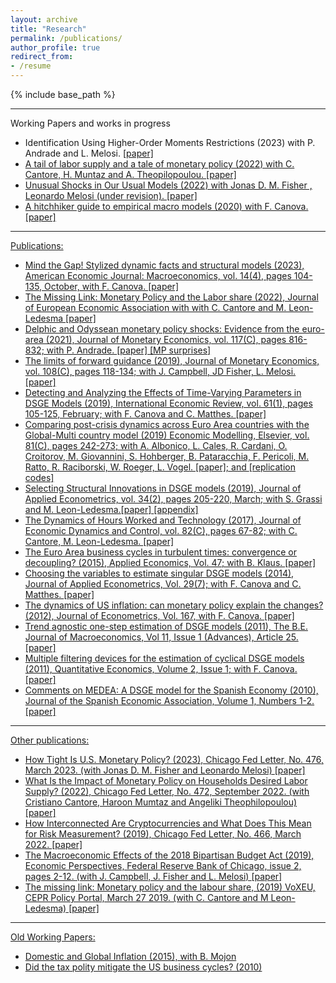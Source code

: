 ```yaml
---
layout: archive
title: "Research"
permalink: /publications/
author_profile: true
redirect_from: 
- /resume
---
```


{% include base_path %}

****
Working Papers and works in progress
* Identification Using Higher-Order Moments Restrictions (2023) with P. Andrade and L. Melosi. <a href="https://www.chicagofed.org/publications/working-papers/2023/2023-28">[paper]
* A tail of labor supply and a tale of monetary policy (2022) with C. Cantore, H. Muntaz and A. Theopilopoulou. <a href="https://www.chicagofed.org/publications/working-papers/2022/2022-30">[paper]
* Unusual Shocks in Our Usual Models (2022) with  Jonas D. M. Fisher , Leonardo Melosi (under revision). <a href="https://www.chicagofed.org/publications/working-papers/2022/2022-39">[paper]
* A hitchhiker guide to empirical macro models (2020) with F. Canova. <a href="https://github.com/naffe15/BVAR_/blob/master/HitchhikerGuide_.pdf">[paper]

****
Publications:
* Mind the Gap! Stylized dynamic facts and structural models (2023), American Economic Journal: Macroeconomics, vol. 14(4), pages 104-135, October, with F. Canova. <a href="https://ideas.repec.org/a/aea/aejmac/v14y2022i4p104-35.html">[paper]
* The Missing Link: Monetary Policy and the Labor share (2022), Journal of European Economic Association with with C. Cantore and M. Leon-Ledesma <a href="https://ideas.repec.org/a/oup/jeurec/v19y2021i3p1592-1620..html">[paper]
* Delphic and Odyssean monetary policy shocks: Evidence from the euro-area (2021), Journal of Monetary Economics, vol. 117(C), pages 816-832; with P. Andrade. <a href="https://ideas.repec.org/a/eee/moneco/v117y2021icp816-832.html">[paper]<a href="https://github.com/naffe15/naffe15.github.io/blob/master/_publications/AF_MP_surprises_.xlsx"> [MP surprises]
* The limits of forward guidance (2019), Journal of Monetary Economics, vol. 108(C), pages 118-134; with J. Campbell, JD Fisher, L. Melosi. <a href="https://ideas.repec.org/a/eee/moneco/v108y2019icp118-134.html">[paper]
* Detecting and Analyzing the Effects of Time-Varying Parameters in DSGE Models (2019), International Economic Review, vol. 61(1), pages 105-125, February; with F. Canova and C. Matthes. <a href="https://ideas.repec.org/a/wly/iecrev/v61y2020i1p105-125.html">[paper]
* Comparing post-crisis dynamics across Euro Area countries with the Global-Multi country model (2019) Economic Modelling, Elsevier, vol. 81(C), pages 242-273; with A. Albonico, L. Cales, R. Cardani, O. Croitorov, M. Giovannini, S. Hohberger, B. Pataracchia, F. Pericoli, M. Ratto, R.  Raciborski, W. Roeger, L. Vogel. <a href="https://ideas.repec.org/a/eee/ecmode/v81y2019icp242-273.html">[paper]; and <a href="https://github.com/naffe15/GlobalMultiCountryModel">[replication codes]
* Selecting Structural Innovations in DSGE models (2019), Journal of Applied Econometrics, vol. 34(2), pages 205-220, March; with S. Grassi and M. Leon-Ledesma.<a href="https://ideas.repec.org/a/wly/japmet/v34y2019i2p205-220.html">[paper] <a href="https://github.com/naffe15/naffe15.github.io/blob/master/_publications/OnlineAppendix.pdf"> [appendix]
* The Dynamics of Hours Worked and Technology (2017), Journal of Economic Dynamics and Control, vol. 82(C), pages 67-82; with C. Cantore, M. Leon-Ledesma. <a href=""> [paper]
* The Euro Area business cycles in turbulent times: convergence or decoupling? (2015), Applied Economics, Vol. 47; with B. Klaus. <a href="https://ideas.repec.org/a/taf/applec/v47y2015i34-35p3791-3815.html"> [paper]
* Choosing the variables to estimate singular DSGE models (2014), Journal of Applied Econometrics, Vol. 29(7); with F. Canova and C. Matthes. <a href="https://ideas.repec.org/a/wly/japmet/v29y2014i7p1099-1117.html"> [paper]
* The dynamics of US inflation: can monetary policy explain the changes? (2012), Journal of Econometrics, Vol. 167, with F. Canova. <a href="https://ideas.repec.org/a/eee/econom/v167y2012i1p47-60.html"> [paper]
* Trend agnostic one-step estimation of DSGE models (2011), The B.E. Journal of Macroeconomics, Vol 11, Issue 1 (Advances), Article 25. <a href="https://ideas.repec.org/a/bpj/bejmac/v11y2011i1n25.html"> [paper]
* Multiple filtering devices for the estimation of cyclical DSGE models (2011), Quantitative Economics, Volume 2, Issue 1; with F. Canova. <a href="https://ideas.repec.org/a/ecm/quante/v2y2011i1p73-98.html"> [paper]
* Comments on MEDEA: A DSGE model for the Spanish Economy (2010), Journal of the Spanish Economic Association, Volume 1, Numbers 1-2. <a href="https://ideas.repec.org/a/spr/series/v1y2010i1p245-249.html"> [paper]

****
Other publications:

* How Tight Is U.S. Monetary Policy? (2023), Chicago Fed Letter, No. 476, March 2023. (with Jonas D. M. Fisher and Leonardo Melosi) <a href="https://www.chicagofed.org/publications/chicago-fed-letter/2023/476">[paper]
* What Is the Impact of Monetary Policy on Households Desired Labor Supply? (2022), Chicago Fed Letter, No. 472, September 2022. (with Cristiano Cantore, Haroon Mumtaz and Angeliki Theophilopoulou) <a href="https://www.chicagofed.org/publications/chicago-fed-letter/2022/472">[paper]
* How Interconnected Are Cryptocurrencies and What Does This Mean for Risk Measurement? (2019), Chicago Fed Letter, No. 466, March 2022. <a href="https://www.chicagofed.org/publications/chicago-fed-letter/2022/466">[paper]
* The Macroeconomic Effects of the 2018 Bipartisan Budget Act (2019), Economic Perspectives, Federal Reserve Bank of Chicago, issue 2, pages 2-12. (with J. Campbell, J. Fisher and L. Melosi) <a href="https://www.chicagofed.org/publications/economic-perspectives/2019/2">[paper]
* The missing link: Monetary policy and the labour share, (2019) VoXEU, CEPR Policy Portal, March 27 2019. (with C. Cantore and M Leon-Ledesma)<a href="https://voxeu.org/article/monetary-policy-and-labour-share"> [paper]


****
Old Working Papers:
* Domestic and Global Inflation (2015), with B. Mojon
* Did the tax polity mitigate the US business cycles? (2010) 
